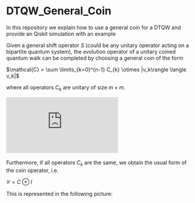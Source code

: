 # DTQW_General_Coin
In this repository we explain how to use a general coin for a DTQW and provide an Qiskit simulation with an example

Given a general shift operator $S$ (could be any unitary operator acting on a bipartite quantum system), the evolution operator of a unitary coined quantum walk can be completed by choosing a general coin of the form

$\mathcal{C} = \sum \limits_{k=0}^{n-1} C_{k} \otimes |v_k\rangle \langle v_k|$

where all operators $C_k$ are unitary of size $m \times m$. 

![alt text](https://github.com/allanwing-qc/DTQW_General_Coin/blob/main/General_Coin_Circuit.pdf?raw=true)


Furthermore, if all operators $C_k$ are the same, we obtain the usual form of the coin operator, i.e.

$\mathcal{C} = C \otimes I$


This is represented in the following picture:

